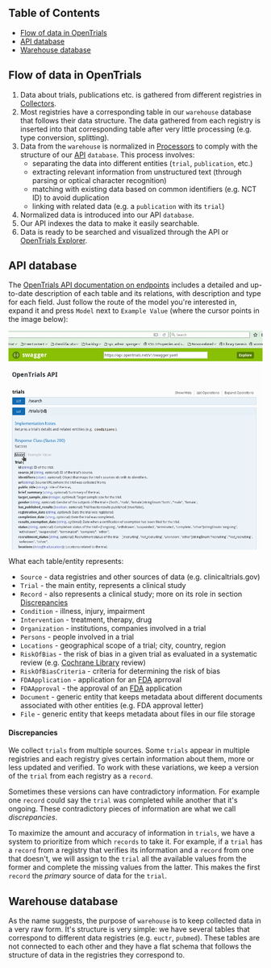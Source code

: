 ## Table of Contents

  - [Flow of data in OpenTrials](#flow-of-data-in-opentrials)
  - [API database](#api-database)
  - [Warehouse database](#warehouse-database)

## Flow of data in OpenTrials

1. Data about trials, publications etc. is gathered from different registries in 
[Collectors](https://github.com/opentrials/collectors).
2. Most registries have a corresponding table in our `warehouse` database that
follows their data structure. The data gathered from each registry is inserted
into that corresponding table after very little processing (e.g. type conversion, splitting).
3. Data from the `warehouse` is normalized in [Processors](https://github.com/opentrials/processors)
to comply with the structure
of our [API](https://github.com/opentrials/api) `database`. This process involves:
    * separating the data into different entities (`trial`, `publication`, etc.)
    * extracting relevant information from unstructured text (through parsing or
    optical character recognition)
    * matching with existing data based on common identifiers (e.g. NCT ID) to avoid duplication
    * linking with related data (e.g. a `publication` with its `trial`)
4. Normalized data is introduced into our API `database`.
5. Our API indexes the data to make it easily searchable.
6. Data is ready to be searched and visualized through the API or 
[OpenTrials Explorer](https://github.com/opentrials/opentrials).


## API database

The [OpenTrials API documentation on endpoints](https://api.opentrials.net/v1/docs/) includes a
detailed and up-to-date description of each table and its relations, with description
and type for each field.
Just follow the route of the model you're interested in, expand it and press `Model`
next to `Example Value` (where the cursor points in the image below):

<img src="/docs/assets/images/trial_model_swagger.png" style="text-align: center;
display: block; margin: 0 auto;" title="Trial model description in Swagger">

What each table/entity represents:

- `Source` - data registries and other sources of data (e.g. clinicaltrials.gov)
- `Trial` - the main entity, represents a clinical study
- `Record` - also represents a clinical study; more on its role in section [Discrepancies](#discrepancies)
- `Condition` - illness, injury, impairment
- `Intervention` - treatment, therapy, drug
- `Organization` - institutions, companies involved in a trial
- `Persons` - people involved in a trial
- `Locations` - geographical scope of a trial; city, country, region
- `RiskOfBias` - the risk of bias in a given trial as evaluated in a systematic review
(e.g. [Cochrane Library](http://www.cochranelibrary.com/) review)
- `RiskOfBiasCriteria` - criteria for determining the risk of bias
- `FDAApplication` - application for an [FDA](http://www.fda.gov/) aprroval
- `FDAApproval` - the approval of an [FDA](http://www.fda.gov/) application  
- `Document` - generic entity that keeps metadata about different documents associated
with other entities (e.g. FDA approval letter)
- `File` - generic entity that keeps metadata about files in our file storage

#### Discrepancies

We collect `trials` from multiple sources. Some `trials` appear in multiple
registries and each registry gives certain information about them, more or less updated and verified.
To work with these variations, we keep a version of the `trial` from each registry as a `record`.

Sometimes these versions can have contradictory information.
For example one `record` could say the `trial` was completed while another that it's ongoing.
These contradictory pieces of information are what we call *discrepancies*.

To maximize the amount and accuracy of information in `trials`, we have a system to prioritize
from which `records` to take it. For example, if a `trial` has a `record` from a registry that verifies its
information and a `record` from one that doesn't, we will assign to the `trial`
all the available values from the former and complete the missing values from the latter.
This makes the first `record` the *primary* source of data for the `trial`.

## Warehouse database

As the name suggests, the purpose of `warehouse` is to keep collected data in a very raw form.
It's structure is very simple: we have several tables that correspond to different data
registries (e.g. `euctr`, `pubmed`). These tables are not connected to each other and they
have a flat schema that follows the structure of data in the registries they correspond to.
